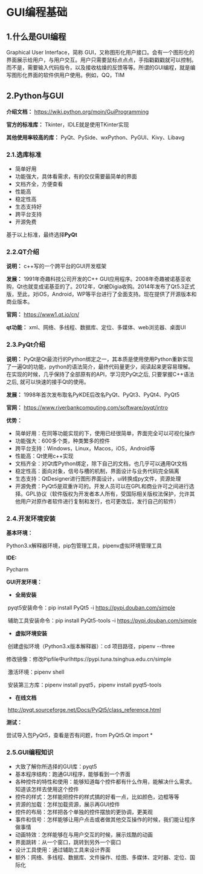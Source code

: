 # GUI编程基础

## 1.什么是GUI编程

Graphical User Interface，简称 GUI，又称图形化用户接口。会有一个图形化的界面展示给用户，与用户交互。用户只需要鼠标点点点，手指戳戳戳就可以控制。而不是，需要输入代码指令，以及接收枯燥的反馈等等。所谓的GUI编程，就是编写图形化界面的软件供用户使用。例如，QQ，TIM

## 2.Python与GUI

**介绍文档：** https://wiki.python.org/moin/GuiProgramming

**官方的标准库：** Tkinter，IDLE就是使用TKinter实现

**其他使用率较高的库：** PyQt、PySide、wxPython、PyGUI、Kivy、Libavg

### 2.1.选库标准

- 简单好用
- 功能强大，具体看需求，有的仅仅需要最简单的界面
- 文档齐全，方便查看
- 性能高
- 稳定性高
- 生态支持好
- 跨平台支持
- 开源免费

基于以上标准，最终选择**PyQt**

### 2.2.QT介绍

**说明：** c++写的一个跨平台的GUI开发框架

**发展：** 1991年奇趣科技公司开发的C++ GUI应用程序。2008年奇趣被诺基亚收购，Qt也就变成诺基亚的了。2012年，Qt被Digia收购。2014年发布了Qt5.3正式版，至此，对iOS，Android，WP等平台进行了全面支持。现在提供了开源版本和商业版本。

**官网：** https://www1.qt.io/cn/

**qt功能：** xml、网络、多线程、数据库、定位、多媒体、web浏览器、桌面UI

### 2.3.PyQt介绍

**说明：** PyQt是Qt最流行的Python绑定之一，其本质是使用使用Python重新实现了一遍Qt的功能，python的语法简介，最终代码量更少，阅读起来更容易理解。在实现的时候，几乎保持了全部原有的API，学习完PyQt之后, 只要掌握C++语法之后, 就可以快速的接手Qt的使用。

**发展：** 1998年首次发布取名PyKDE后改名PyQt、PyQt3、PyQt4、PyQt5

**官网：** https://www.riverbankcomputing.com/software/pyqt/intro

**优势：**

- 简单好用：在同等功能实现的下，使用已经很简单，界面完全可以可视化操作
- 功能强大：600多个类，种类繁多的控件
- 跨平台支持：Windows，Linux，Macos，iOS，Android等
- 性能高：Qt使用c++实现
- 文档齐全：对Qt库Python绑定，除下自己的文档，也几乎可以通用Qt文档
- 稳定性高：面向对象，信号与槽的机制，界面设计与业务代码完全隔离
- 生态支持：QtDesigner进行图形界面设计，ui转换成py文件，资源处理
- 开源免费：PyQt5是双重许可的。开发人员可以在GPL和商业许可之间进行选择。GPL协议（软件版权为开发者本人所有，受国际相关版权法保护，允许其他用户对原作者软件进行复制和发行，也可更改后，发行自己的软件）

### 2.4.开发环境安装

**基本环境：**

Python3.x解释器环境，pip包管理工具，pipenv虚拟环境管理工具

**IDE:**

Pycharm

**GUI开发环境：** 

- **全局安装**

​		pyqt5安装命令：pip install PyQt5 -i https://pypi.douban.com/simple

​		辅助工具安装命令：pip install PyQt5-tools -i https://pypi.douban.com/simple

- **虚拟环境安装**

​		创建虚拟环境（Python3.x版本解释器）：cd 项目路径，pipenv --three

​		修改镜像：修改Pipfile中urlhttps://pypi.tuna.tsinghua.edu.cn/simple

​		激活环境：pipenv shell

​		安装第三方库：pipenv install pyqt5，pipenv install pyqt5-tools

- **在线文档**

​		http://pyqt.sourceforge.net/Docs/PyQt5/class_reference.html

**测试：**

尝试导入包PyQt5，查看是否有问题，from PyQt5.Qt import *

### 2.5.GUI编程知识

- 大致了解你所选择的GUI库：pyqt5
- 基本程序结构：跑通GUI程序，能够看到一个界面
- 各种控件的特性和使用：能够知道每个控件都有什么作用，能解决什么需求。知道该怎样去使用这个控件
- 控件的样式：怎样能把控件的样式搞的好看一点，比如颜色，边框等等
- 资源的加载：怎样加载资源，展示再GUI控件
- 控件的布局：怎样把各个单独的控件摆放的更协调，更美观
- 事件和信号：怎样能够让用户点击或者做其他交互操作的时候，我们能让程序做事情
- 动画特效：怎样能够在与用户交互的时候，展示炫酷的动画
- 界面跳转：从一个窗口，跳转到另外一个窗口
- 设计工具使用：通过辅助工具来设计界面
- 额外：网络、多线程、数据库、文件操作、绘图、多媒体、定时器、定位、国际化

































 

